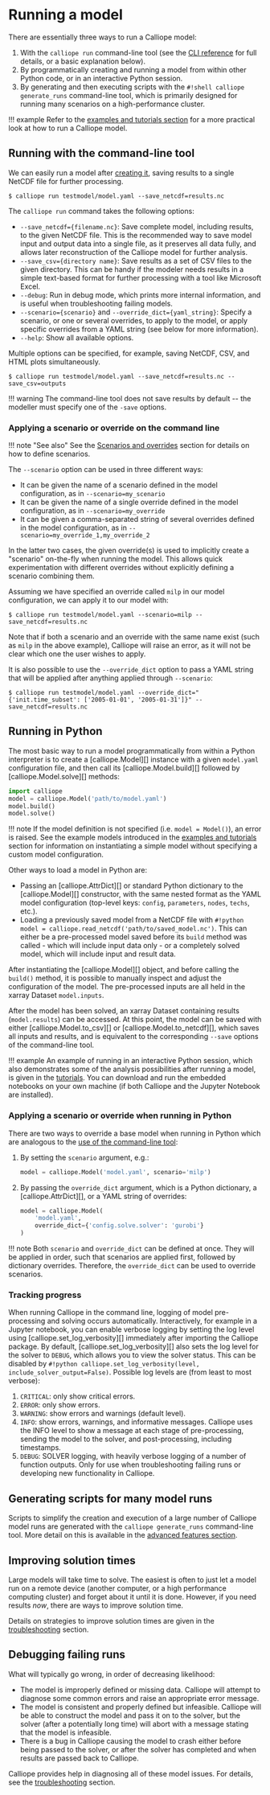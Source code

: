 # Running a model

There are essentially three ways to run a Calliope model:

1. With the `calliope run` command-line tool (see the [CLI reference](reference/cli.md) for full details, or a basic explanation below).
2. By programmatically creating and running a model from within other Python code, or in an interactive Python session.
3. By generating and then executing scripts with the `#!shell calliope generate_runs` command-line tool, which is primarily designed for running many scenarios on a high-performance cluster.

!!! example
    Refer to the [examples and tutorials section](examples/index.md) for a more practical look at how to run a Calliope model.

## Running with the command-line tool

We can easily run a model after [creating it](creating/index.md), saving results to a single NetCDF file for further processing.

```shell
$ calliope run testmodel/model.yaml --save_netcdf=results.nc
```

The `calliope run` command takes the following options:

* `--save_netcdf={filename.nc}`: Save complete model, including results, to the given NetCDF file. This is the recommended way to save model input and output data into a single file, as it preserves all data fully, and allows later reconstruction of the Calliope model for further analysis.
* `--save_csv={directory name}`: Save results as a set of CSV files to the given directory. This can be handy if the modeler needs results in a simple text-based format for further processing with a tool like Microsoft Excel.
* `--debug`: Run in debug mode, which prints more internal information, and is useful when troubleshooting failing models.
* `--scenario={scenario}` and `--override_dict={yaml_string}`: Specify a scenario, or one or several overrides, to apply to the model, or apply specific overrides from a YAML string (see below for more information).
* `--help`: Show all available options.

Multiple options can be specified, for example, saving NetCDF, CSV, and HTML plots simultaneously.

```shell
$ calliope run testmodel/model.yaml --save_netcdf=results.nc --save_csv=outputs
```

!!! warning
    The command-line tool does not save results by default -- the modeller must specify one of the `-save` options.


### Applying a scenario or override on the command line

!!! note "See also"
    See the [Scenarios and overrides](creating/scenarios.md) section for details on how to define scenarios.

The `--scenario` option can be used in three different ways:

* It can be given the name of a scenario defined in the model configuration, as in `--scenario=my_scenario`
* It can be given the name of a single override defined in the model configuration, as in `--scenario=my_override`
* It can be given a comma-separated string of several overrides defined in the model configuration, as in `--scenario=my_override_1,my_override_2`

In the latter two cases, the given override(s) is used to implicitly create a "scenario" on-the-fly when running the model.
This allows quick experimentation with different overrides without explicitly defining a scenario combining them.

Assuming we have specified an override called ``milp`` in our model configuration, we can apply it to our model with:

```shell
$ calliope run testmodel/model.yaml --scenario=milp --save_netcdf=results.nc
```

Note that if both a scenario and an override with the same name exist (such as ``milp`` in the above example), Calliope will raise an error, as it will not be clear which one the user wishes to apply.

It is also possible to use the `--override_dict` option to pass a YAML string that will be applied after anything applied through `--scenario`:

```shell
$ calliope run testmodel/model.yaml --override_dict="{'init.time_subset': ['2005-01-01', '2005-01-31']}" --save_netcdf=results.nc
```

## Running in Python

The most basic way to run a model programmatically from within a Python interpreter is to create a [calliope.Model][] instance with a given `model.yaml` configuration file, and then call its [calliope.Model.build][] followed by [calliope.Model.solve][] methods:

```python
import calliope
model = calliope.Model('path/to/model.yaml')
model.build()
model.solve()
```

!!! note
    If the model definition is not specified (i.e. `model = Model()`), an error is raised.
    See the example models introduced in the [examples and tutorials](examples/index.md) section for information on instantiating a simple model without specifying a custom model configuration.

Other ways to load a model in Python are:

* Passing an [calliope.AttrDict][] or standard Python dictionary to the [calliope.Model][] constructor, with the same nested format as the YAML model configuration (top-level keys: `config`, `parameters`, `nodes`, `techs`, etc.).
* Loading a previously saved model from a NetCDF file with `#!python model = calliope.read_netcdf('path/to/saved_model.nc')`.
This can either be a pre-processed model saved before its `build` method was called - which will include input data only - or a completely solved model, which will include input and result data.

After instantiating the [calliope.Model][] object, and before calling the `build()` method, it is possible to manually inspect and adjust the configuration of the model.
The pre-processed inputs are all held in the xarray Dataset `model.inputs`.

After the model has been solved, an xarray Dataset containing results (`model.results`) can be accessed.
At this point, the model can be saved with either [calliope.Model.to_csv][] or [calliope.Model.to_netcdf][], which saves all inputs and results, and is equivalent to the corresponding `--save` options of the command-line tool.

!!! example
    An example of running in an interactive Python session, which also demonstrates some of the analysis possibilities after running a model, is given in the [tutorials](examples/index.md).
    You can download and run the embedded notebooks on your own machine (if both Calliope and the Jupyter Notebook are installed).

### Applying a scenario or override when running in Python

There are two ways to override a base model when running in Python which are analogous to the [use of the command-line tool](#applying-a-scenario-or-override-on-the-command-line):

1. By setting the `scenario` argument, e.g.:

    ```python
    model = calliope.Model('model.yaml', scenario='milp')
    ```

2. By passing the `override_dict` argument, which is a Python dictionary, a [calliope.AttrDict][], or a YAML string of overrides:

    ```python
    model = calliope.Model(
        'model.yaml',
        override_dict={'config.solve.solver': 'gurobi'}
    )
    ```

!!! note
    Both `scenario` and `override_dict` can be defined at once.
    They will be applied in order, such that scenarios are applied first, followed by dictionary overrides.
    Therefore, the `override_dict` can be used to override scenarios.

### Tracking progress

When running Calliope in the command line, logging of model pre-processing and solving occurs automatically.
Interactively, for example in a Jupyter notebook, you can enable verbose logging by setting the log level using [calliope.set_log_verbosity][] immediately after importing the Calliope package.
By default, [calliope.set_log_verbosity][] also sets the log level for the solver to `DEBUG`, which allows you to view the solver status.
This can be disabled by `#!python calliope.set_log_verbosity(level, include_solver_output=False)`.
Possible log levels are (from least to most verbose):

1. `CRITICAL`: only show critical errors.
2. `ERROR`: only show errors.
3. `WARNING`: show errors and warnings (default level).
4. `INFO`: show errors, warnings, and informative messages. Calliope uses the INFO level to show a message at each stage of pre-processing, sending the model to the solver, and post-processing, including timestamps.
5. `DEBUG`: SOLVER logging, with heavily verbose logging of a number of function outputs. Only for use when troubleshooting failing runs or developing new functionality in Calliope.

## Generating scripts for many model runs

Scripts to simplify the creation and execution of a large number of Calliope model runs are generated with the `calliope generate_runs` command-line tool.
More detail on this is available in the [advanced features section](advanced/scripts.md).

## Improving solution times

Large models will take time to solve.
The easiest is often to just let a model run on a remote device (another computer, or a high performance computing cluster) and forget about it until it is done.
However, if you need results *now*, there are ways to improve solution time.

Details on strategies to improve solution times are given in the [troubleshooting](troubleshooting.md) section.

## Debugging failing runs

What will typically go wrong, in order of decreasing likelihood:

* The model is improperly defined or missing data.
Calliope will attempt to diagnose some common errors and raise an appropriate error message.
* The model is consistent and properly defined but infeasible.
Calliope will be able to construct the model and pass it on to the solver, but the solver (after a potentially long time) will abort with a message stating that the model is infeasible.
* There is a bug in Calliope causing the model to crash either before being passed to the solver, or after the solver has completed and when results are passed back to Calliope.

Calliope provides help in diagnosing all of these model issues. For details, see the [troubleshooting](troubleshooting.md) section.
